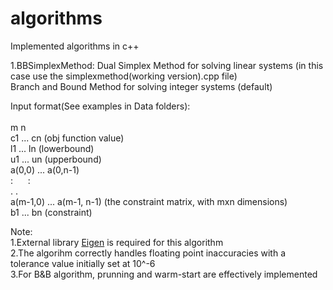 # algorithms
Implemented algorithms in c++

1.BBSimplexMethod:
  Dual Simplex Method for solving linear systems (in this case use the simplexmethod(working version).cpp file)</br>
  Branch and Bound Method for solving integer systems (default)</br>
  
  Input format(See examples in Data folders):</br>
  </br>
  m n</br>
  c1 ... cn (obj function value)</br>
  l1 ... ln (lowerbound) </br>
  u1 ... un (upperbound) </br>
  a(0,0) ... a(0,n-1)    </br>
  :&nbsp;&nbsp;&nbsp;&nbsp;&nbsp;            :        </br>
  .             .        </br>
  a(m-1,0) ... a(m-1, n-1) (the constraint matrix, with mxn dimensions) </br>
  b1 ... bn    (constraint) </br>
  
  Note: </br>
  1.External library <a href="http://eigen.tuxfamily.org/index.php?title=Main_Page">Eigen</a> is required for this algorithm</br>
  2.The algorihm correctly handles floating point inaccuracies with a tolerance value initially set at 10^-6</br>
  3.For B&B algorithm, prunning and warm-start are effectively implemented</br>
